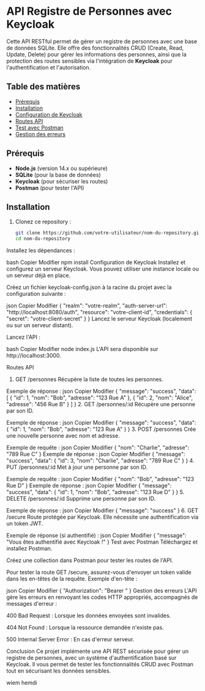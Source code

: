 # API Registre de Personnes avec Keycloak

Cette API RESTful permet de gérer un registre de personnes avec une base de données SQLite. Elle offre des fonctionnalités CRUD (Create, Read, Update, Delete) pour gérer les informations des personnes, ainsi que la protection des routes sensibles via l'intégration de **Keycloak** pour l'authentification et l'autorisation.

## Table des matières

- [Prérequis](#prérequis)
- [Installation](#installation)
- [Configuration de Keycloak](#configuration-de-keycloak)
- [Routes API](#routes-api)
- [Test avec Postman](#test-avec-postman)
- [Gestion des erreurs](#gestion-des-erreurs)

## Prérequis

- **Node.js** (version 14.x ou supérieure)
- **SQLite** (pour la base de données)
- **Keycloak** (pour sécuriser les routes)
- **Postman** (pour tester l'API)

## Installation

1. Clonez ce repository :

   ```bash
   git clone https://github.com/votre-utilisateur/nom-du-repository.git
   cd nom-du-repository
Installez les dépendances :

bash
Copier
Modifier
npm install
Configuration de Keycloak
Installez et configurez un serveur Keycloak. Vous pouvez utiliser une instance locale ou un serveur déjà en place.

Créez un fichier keycloak-config.json à la racine du projet avec la configuration suivante :

json
Copier
Modifier
{
  "realm": "votre-realm",
  "auth-server-url": "http://localhost:8080/auth",
  "resource": "votre-client-id",
  "credentials": {
    "secret": "votre-client-secret"
  }
}
Lancez le serveur Keycloak (localement ou sur un serveur distant).

Lancez l'API :

bash
Copier
Modifier
node index.js
L'API sera disponible sur http://localhost:3000.

Routes API
1. GET /personnes
Récupère la liste de toutes les personnes.

Exemple de réponse :
json
Copier
Modifier
{
  "message": "success",
  "data": [
    { "id": 1, "nom": "Bob", "adresse": "123 Rue A" },
    { "id": 2, "nom": "Alice", "adresse": "456 Rue B" }
  ]
}
2. GET /personnes/:id
Récupère une personne par son ID.

Exemple de réponse :
json
Copier
Modifier
{
  "message": "success",
  "data": { "id": 1, "nom": "Bob", "adresse": "123 Rue A" }
}
3. POST /personnes
Crée une nouvelle personne avec nom et adresse.

Exemple de requête :
json
Copier
Modifier
{
  "nom": "Charlie",
  "adresse": "789 Rue C"
}
Exemple de réponse :
json
Copier
Modifier
{
  "message": "success",
  "data": { "id": 3, "nom": "Charlie", "adresse": "789 Rue C" }
}
4. PUT /personnes/:id
Met à jour une personne par son ID.

Exemple de requête :
json
Copier
Modifier
{
  "nom": "Bob",
  "adresse": "123 Rue D"
}
Exemple de réponse :
json
Copier
Modifier
{
  "message": "success",
  "data": { "id": 1, "nom": "Bob", "adresse": "123 Rue D" }
}
5. DELETE /personnes/:id
Supprime une personne par son ID.

Exemple de réponse :
json
Copier
Modifier
{
  "message": "success"
}
6. GET /secure
Route protégée par Keycloak. Elle nécessite une authentification via un token JWT.

Exemple de réponse (si authentifié) :
json
Copier
Modifier
{
  "message": "Vous êtes authentifié avec Keycloak !"
}
Test avec Postman
Téléchargez et installez Postman.

Créez une collection dans Postman pour tester les routes de l'API.

Pour tester la route GET /secure, assurez-vous d'envoyer un token valide dans les en-têtes de la requête. Exemple d'en-tête :

json
Copier
Modifier
{
  "Authorization": "Bearer <votre-token>"
}
Gestion des erreurs
L'API gère les erreurs en renvoyant les codes HTTP appropriés, accompagnés de messages d'erreur :

400 Bad Request : Lorsque les données envoyées sont invalides.

404 Not Found : Lorsque la ressource demandée n'existe pas.

500 Internal Server Error : En cas d'erreur serveur.

Conclusion
Ce projet implémente une API REST sécurisée pour gérer un registre de personnes, avec un système d'authentification basé sur Keycloak. Il vous permet de tester les fonctionnalités CRUD avec Postman tout en sécurisant les données sensibles.

wiem hemdi
